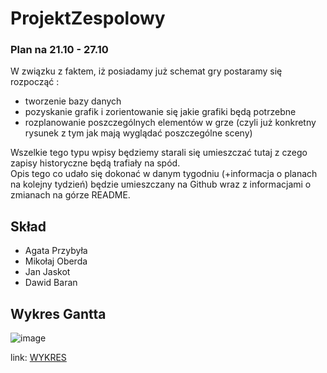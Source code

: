# ProjektZespolowy

### Plan na 21.10 - 27.10 
 W związku z faktem, iż posiadamy już schemat gry 
 postaramy się rozpocząć : 
 - tworzenie bazy danych
 - pozyskanie grafik i zorientowanie się jakie grafiki będą potrzebne
 - rozplanowanie poszczególnych elementów w grze (czyli już konkretny rysunek z tym jak mają wyglądać poszczególne sceny)
 
 Wszelkie tego typu wpisy będziemy starali się umieszczać tutaj z czego zapisy historyczne będą trafiały na spód. \
 Opis tego co udało się dokonać w danym tygodniu (+informacja o planach na kolejny tydzień) będzie umieszczany na Github wraz z informacjami o zmianach na górze README. 


## Skład
- Agata Przybyła
- Mikołaj Oberda
- Jan Jaskot
- Dawid Baran

## Wykres Gantta
![image](https://user-images.githubusercontent.com/30911232/202927463-fc74a21e-7eea-42df-bfa9-189ec400afd4.png)

link: [WYKRES](https://ujchmura-my.sharepoint.com/:x:/g/personal/agata_przybyla_student_uj_edu_pl/ESFl50eqvjtIpwKqJm-zEi4BTmb2M5isuas0EjX2FdUe7w?e=wjsm1w&fbclid=IwAR2RlqV_sdTlCeNBTGUmerafoCQggIXjdZC1b5rxjQ4UAcj5KGu_keP1oDU)


